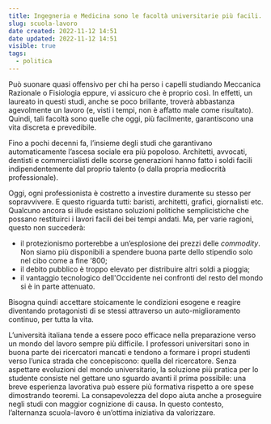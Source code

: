 ```yaml
---
title: Ingegneria e Medicina sono le facoltà universitarie più facili.
slug: scuola-lavoro
date created: 2022-11-12 14:51
date updated: 2022-11-12 14:51
visible: true
tags:
  - politica
---
```


Può suonare quasi offensivo per chi ha perso i capelli studiando Meccanica Razionale o Fisiologia eppure, vi assicuro che è proprio così. In effetti, un laureato in questi studi, anche se poco brillante, troverà abbastanza agevolmente un lavoro (e, visti i tempi, non è affatto male come risultato). Quindi, tali facoltà sono quelle che oggi, più facilmente, garantiscono una vita discreta e prevedibile.

Fino a pochi decenni fa, l’insieme degli studi che garantivano automaticamente l’ascesa sociale era più popoloso. Architetti, avvocati, dentisti e commercialisti delle scorse generazioni hanno fatto i soldi facili indipendentemente dal proprio talento (o dalla propria mediocrità professionale).

Oggi, ogni professionista è costretto a investire duramente su stesso per sopravvivere. E questo riguarda tutti: baristi, architetti, grafici, giornalisti etc. Qualcuno ancora si illude esistano soluzioni politiche semplicistiche che possano restituirci i lavori facili dei bei tempi andati. Ma, per varie ragioni, questo non succederà:

- il protezionismo porterebbe a un’esplosione dei prezzi delle _commodity_. Non siamo più disponibili a spendere buona parte dello stipendio solo nel cibo come a fine ‘800;
- il debito pubblico è troppo elevato per distribuire altri soldi a pioggia;
- il vantaggio tecnologico dell'Occidente nei confronti del resto del mondo si è in parte attenuato.

Bisogna quindi accettare stoicamente le condizioni esogene e reagire diventando protagonisti di se stessi attraverso un auto-miglioramento continuo, per tutta la vita.

L’università italiana tende a essere poco efficace nella preparazione verso un mondo del lavoro sempre più difficile. I professori universitari sono in buona parte dei ricercatori mancati e tendono a formare i propri studenti verso l’unica strada che concepiscono: quella del ricercatore.
Senza aspettare evoluzioni del mondo universitario, la soluzione più pratica per lo studente consiste nel gettare uno sguardo avanti il prima possibile: una breve esperienza lavorativa può essere più formativa rispetto a ore spese dimostrando teoremi. La consapevolezza del dopo aiuta anche a proseguire negli studi con maggior cognizione di causa. In questo contesto, l’alternanza scuola-lavoro è un’ottima iniziativa da valorizzare.

